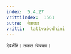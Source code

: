 ```yaml
---
index:  5.4.27
vrittiindex:  1561
sutra:  देवात्तल्
vritti:  tattvabodhini 
---
```


देवतेति। `तलन्तं स्त्रियाम`।

